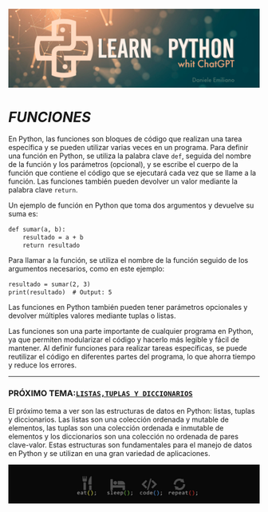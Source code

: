 <p align="center">
  <img src="../src/Learn-python.png">
</p>


# ***FUNCIONES***

En Python, las funciones son bloques de código que realizan una tarea específica y se pueden utilizar varias veces en un programa. Para definir una función en Python, se utiliza la palabra clave `def`, seguida del nombre de la función y los parámetros (opcional), y se escribe el cuerpo de la función que contiene el código que se ejecutará cada vez que se llame a la función. Las funciones también pueden devolver un valor mediante la palabra clave `return`.

Un ejemplo de función en Python que toma dos argumentos y devuelve su suma es:

```
def sumar(a, b):
    resultado = a + b
    return resultado
```

Para llamar a la función, se utiliza el nombre de la función seguido de los argumentos necesarios, como en este ejemplo:

```
resultado = sumar(2, 3)
print(resultado)  # Output: 5
```

Las funciones en Python también pueden tener parámetros opcionales y devolver múltiples valores mediante tuplas o listas.

Las funciones son una parte importante de cualquier programa en Python, ya que permiten modularizar el código y hacerlo más legible y fácil de mantener. Al definir funciones para realizar tareas específicas, se puede reutilizar el código en diferentes partes del programa, lo que ahorra tiempo y reduce los errores.

---

###  **PRÓXIMO TEMA:[`LISTAS,TUPLAS Y DICCIONARIOS`](https://github.com/emilianod98/PythonChallenges-LowLevel/blob/main/conceptos_basicos/05-ListasTuplasYDiccionarios.md)**

El próximo tema a ver son las estructuras de datos en Python: listas, tuplas y diccionarios. Las listas son una colección ordenada y mutable de elementos, las tuplas son una colección ordenada e inmutable de elementos y los diccionarios son una colección no ordenada de pares clave-valor. Estas estructuras son fundamentales para el manejo de datos en Python y se utilizan en una gran variedad de aplicaciones.

<p align="center">
  <img src="../src/funciones.png">
</p>
